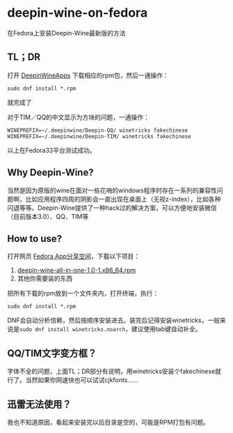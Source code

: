 # deepin-wine-on-fedora
在Fedora上安装Deepin-Wine最新版的方法


## TL；DR

打开 [DeepinWineApps](http://v21cesc.ys168.com) 下载相应的rpm包，然后一通操作：
```
sudo dnf install *.rpm
```
就完成了

对于TIM／QQ的中文显示为方块的问题，一通操作：
```
WINEPREFIX=~/.deepinwine/Deepin-QQ/ winetricks fakechinese
WINEPREFIX=~/.deepinwine/Deepin-TIM/ winetricks fakechinese
```

以上在Fedora33平台测试成功。

## Why Deepin-Wine?

当然是因为原版的wine在面对一些花哨的windows程序时存在一系列的兼容性问题啊，比如应用程序四周的阴影会一直出现在桌面上（无视z-index），比如各种闪退等等。Deepin-Wine提供了一种hack过的解决方案，可以方便地安装微信（目前版本3.0）、QQ、TIM等

## How to use?

打开网页 [Fedora App分享空间](http://v21cesc.ys168.com/)，下载以下项目：

1. [deepin-wine-all-in-one-1.0-1.x86_64.rpm](http://ys-d.ys168.com/616028054/k732M4K2G9JNGMjfgXVL/deepin-wine-all-in-one-1.0-1.x86_64.rpm)
2. 其他你需要装的东西

把所有下载的rpm放到一个文件夹内，打开终端，执行：
```
sudo dnf install *.rpm
```
DNF会自动分析信赖，然后按顺序安装进去。装完后记得安装winetricks，一般来说是```sudo dnf install winetricks.noarch```，建议使用tab键自动补全。

## QQ/TIM文字变方框？

字体不全的问题，上面TL；DR部分有说明，用winetricks安装个fakechinese就行了。当然如果你网速快也可以试试cjkfonts……

## 迅雷无法使用？

我也不知道原因，看起来安装完以后目录是空的，可能是RPM打包有问题。

